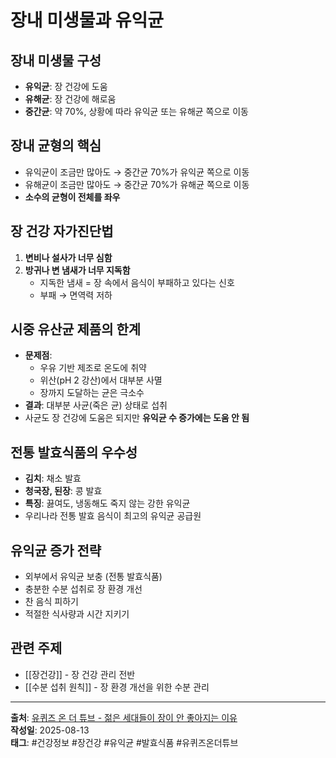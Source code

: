 # 장내 미생물과 유익균

## 장내 미생물 구성
- **유익균**: 장 건강에 도움
- **유해균**: 장 건강에 해로움  
- **중간균**: 약 70%, 상황에 따라 유익균 또는 유해균 쪽으로 이동

## 장내 균형의 핵심
- 유익균이 조금만 많아도 → 중간균 70%가 유익균 쪽으로 이동
- 유해균이 조금만 많아도 → 중간균 70%가 유해균 쪽으로 이동
- **소수의 균형이 전체를 좌우**

## 장 건강 자가진단법
1. **변비나 설사가 너무 심함**
2. **방귀나 변 냄새가 너무 지독함**
   - 지독한 냄새 = 장 속에서 음식이 부패하고 있다는 신호
   - 부패 → 면역력 저하

## 시중 유산균 제품의 한계
- **문제점**:
  - 우유 기반 제조로 온도에 취약
  - 위산(pH 2 강산)에서 대부분 사멸
  - 장까지 도달하는 균은 극소수
- **결과**: 대부분 사균(죽은 균) 상태로 섭취
- 사균도 장 건강에 도움은 되지만 **유익균 수 증가에는 도움 안 됨**

## 전통 발효식품의 우수성
- **김치**: 채소 발효
- **청국장, 된장**: 콩 발효
- **특징**: 끓여도, 냉동해도 죽지 않는 강한 유익균
- 우리나라 전통 발효 음식이 최고의 유익균 공급원

## 유익균 증가 전략
- 외부에서 유익균 보충 (전통 발효식품)
- 충분한 수분 섭취로 장 환경 개선
- 찬 음식 피하기
- 적절한 식사량과 시간 지키기

## 관련 주제
- [[장건강]] - 장 건강 관리 전반
- [[수분 섭취 원칙]] - 장 환경 개선을 위한 수분 관리

---
**출처**: [유퀴즈 온 더 튜브 - 젊은 세대들이 장이 안 좋아지는 이유](https://www.youtube.com/watch?v=8zBE7CKOmp0&list=WL&index=7&ab_channel=%EC%9C%A0%ED%80%B4%EC%A6%88%EC%98%A8%EB%8D%94%ED%8A%9C%EB%B8%8C)  
**작성일**: 2025-08-13  
**태그**: #건강정보 #장건강 #유익균 #발효식품 #유퀴즈온더튜브